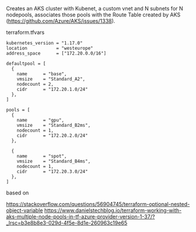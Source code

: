 Creates an AKS cluster with Kubenet, a custom vnet and N subnets for N nodepools, associates those pools with the Route Table created by AKS (https://github.com/Azure/AKS/issues/1338).

terraform.tfvars

```
kubernetes_version = "1.17.0"
location           = "westeurope"
address_space      = ["172.20.0.0/16"]

defaultpool = [
  {
    name      = "base",
    vmsize    = "Standard_A2",
    nodecount = 2,
    cidr      = "172.20.1.0/24"
  },
]

pools = [
  {
    name      = "gpu",
    vmsize    = "Standard_B2ms",
    nodecount = 1,
    cidr      = "172.20.2.0/24"
  },

  {
    name      = "spot",
    vmsize    = "Standard_B4ms",
    nodecount = 1,
    cidr      = "172.20.3.0/24"
  },
]
```


based on 

https://stackoverflow.com/questions/56904745/terraform-optional-nested-object-variable
https://www.danielstechblog.io/terraform-working-with-aks-multiple-node-pools-in-tf-azure-provider-version-1-37/?_lrsc=b3e8b8e3-029d-4f5e-8d1e-260963c19e65
